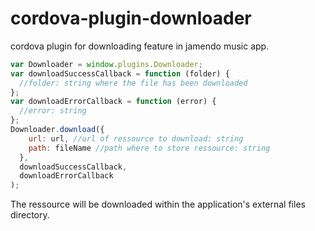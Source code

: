 # cordova-plugin-downloader
cordova plugin for downloading feature in jamendo music app.

```javascript
var Downloader = window.plugins.Downloader;
var downloadSuccessCallback = function (folder) {
  //folder: string where the file has been downloaded
};
var downloadErrorCallback = function (error) {
  //error: string
};
Downloader.download({
    url: url, //url of ressource to download: string
    path: fileName //path where to store ressource: string
  },
  downloadSuccessCallback,
  downloadErrorCallback
);
```

The ressource will be downloaded within the application's external files directory.
